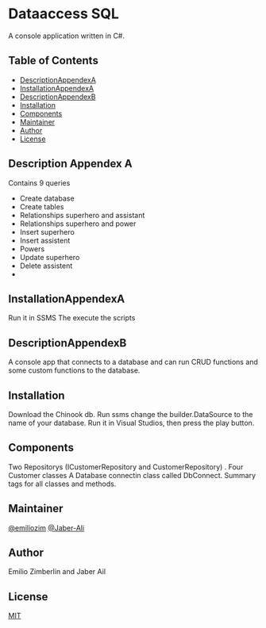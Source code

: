 # Dataaccess SQL
A console application written in C#. 
## Table of Contents
- [DescriptionAppendexA](#DescriptionAppendexA)
- [InstallationAppendexA](#InstallationAppendexA)
- [DescriptionAppendexB](#DescriptionAppendexB)
- [Installation](#Installation)
- [Components](#Components)
- [Maintainer](#Maintainer)
- [Author](#Author)
- [License](#License)
## Description Appendex A
Contains 9 queries
- Create database
- Create tables
- Relationships superhero and assistant
- Relationships superhero and power
- Insert superhero
- Insert assistent
- Powers
- Update superhero
- Delete assistent
- 
## InstallationAppendexA
Run it in SSMS
The execute the scripts

## DescriptionAppendexB
A console app that connects to a database and
can run CRUD functions and some custom functions to the database.

## Installation
Download the Chinook db.
Run ssms
change the builder.DataSource to the name of your database.
Run it in Visual Studios, then press the play button.


## Components
Two Repositorys (ICustomerRepository and CustomerRepository) .
Four Customer classes
A Database connectin class called DbConnect.
Summary tags for all classes and methods.


## Maintainer
[@emiliozim](https://github.com/emiliozim) [@Jaber-Ali](https://github.com/Jaber-Ali)

## Author
Emilio Zimberlin and Jaber Ail
## License
[MIT](https://choosealicense.com/licenses/mit/)
